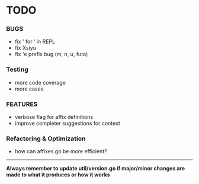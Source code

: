 # TODO

### BUGS

- fix ' for ’ in REPL
- fix Xsiyu
- fix 'e prefix bug (m, n, u, futa)

### Testing

- more code coverage
- more cases

### FEATURES

- verbose flag for affix definitions
- improve completer suggestions for context

### Refactoring & Optimization

- how can affixes.go be more efficient?

---

**Always remember to update util/version.go if major/minor changes are made to what it produces or how it works**

